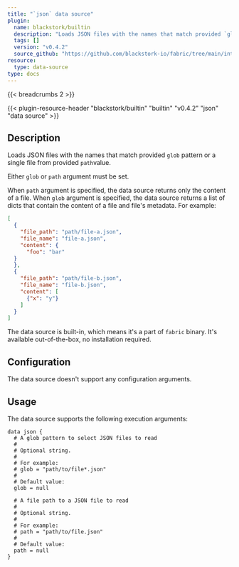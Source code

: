 ```yaml
---
title: "`json` data source"
plugin:
  name: blackstork/builtin
  description: "Loads JSON files with the names that match provided `glob` pattern or a single file from provided `path`value"
  tags: []
  version: "v0.4.2"
  source_github: "https://github.com/blackstork-io/fabric/tree/main/internal/builtin/"
resource:
  type: data-source
type: docs
---
```


{{< breadcrumbs 2 >}}

{{< plugin-resource-header "blackstork/builtin" "builtin" "v0.4.2" "json" "data source" >}}

## Description

Loads JSON files with the names that match provided `glob` pattern or a single file from provided `path`value.

Either `glob` or `path` argument must be set.

When `path` argument is specified, the data source returns only the content of a file.
When `glob` argument is specified, the data source returns a list of dicts that contain the content of a file and file's metadata. For example:

```json
[
  {
    "file_path": "path/file-a.json",
    "file_name": "file-a.json",
    "content": {
      "foo": "bar"
  }
  },
  {
    "file_path": "path/file-b.json",
    "file_name": "file-b.json",
    "content": [
      {"x": "y"}
    ]
  }
]
```

The data source is built-in, which means it's a part of `fabric` binary. It's available out-of-the-box, no installation required.

## Configuration

The data source doesn't support any configuration arguments.

## Usage

The data source supports the following execution arguments:

```hcl
data json {
  # A glob pattern to select JSON files to read
  #
  # Optional string.
  #
  # For example:
  # glob = "path/to/file*.json"
  #
  # Default value:
  glob = null

  # A file path to a JSON file to read
  #
  # Optional string.
  #
  # For example:
  # path = "path/to/file.json"
  #
  # Default value:
  path = null
}
```
